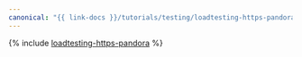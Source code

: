 ```yaml
---
canonical: "{{ link-docs }}/tutorials/testing/loadtesting-https-pandora"
---
```


{% include [loadtesting-https-pandora](../../_tutorials/loadtesting-https-pandora.md) %}
